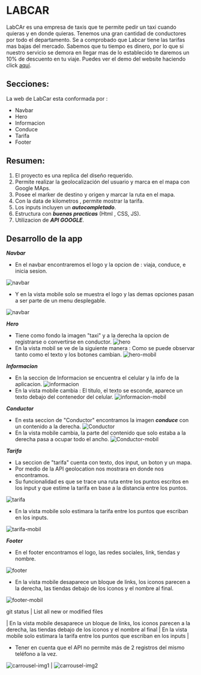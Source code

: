 # LABCAR

LabCAr es una empresa de taxis que te permite pedir un taxi cuando quieras y en donde quieras. Tenemos una gran cantidad de conductores por todo el departamento. Se a comprobado que Labcar tiene las tarifas mas bajas del mercado.
Sabemos que tu tiempo es dinero, por lo que si nuestro servicio se demora en llegar mas de lo establecido te daremos un 10% de descuento en tu viaje. Puedes ver el demo del website haciendo click [aquí](https://laboratoriasprint05.herokuapp.com/).

## Secciones:
La web de LabCar esta conformada por :
* Navbar
* Hero
* Informacion
* Conduce
* Tarifa
* Footer

## Resumen:
1. El proyecto es una replica del diseño requerido.
2. Permite realizar la geolocalización del usuario y marca en el mapa con Google MAps.
3. Posee el marker de destino y origen y marcar la ruta en el mapa.
4. Con la data de kilometros , permite mostrar la tarifa.
5. Los inputs incluyen un ***autocompletado***.
6. Estructura con ***buenas practicas*** (Html , CSS, JS).
7. Utilizacion de ***API GOOGLE***.

## Desarrollo de la app

__***Navbar***__

- En el navbar encontraremos el logo y la opcion de : viaja, conduce, e inicia sesion.

![navbar](https://lh3.googleusercontent.com/7CJrwNvoaKJUEoriB9TyjQkEW22mAcseyELIeVSE-NnewDrpDoYeET-iuLOubPyw1gpqHxYAL9QxadfR69fgjQElmHN-HeCeDE0YUYeghzPJYI9AdHt_4pK0rNv8OTZMiHxtjArws-4)
- Y en la vista mobile solo se muestra el logo y las demas opciones pasan a ser parte de un menu desplegable.

![navbar](https://lh5.googleusercontent.com/oBtXyFQfu4pJ2nKXSiC5duzllNdoFPcQMEdkPixFQJeG9mZIfaslH459YUK_1kBA7NUoexJ-yHEPeAXv9CL4-_PHx062OKU-GZGcDQgGSGJLArEtKQ56_W-HYpQug5wSAV7K8BfZrC4)

__***Hero***__
- Tiene como fondo la imagen "taxi" y a la derecha la opcion de registrarse o convertirse en conductor.
![hero](https://lh3.googleusercontent.com/eIRzfce1wiwtX3vfJ2wY873wsn1SZ1BONcXEyuC3qFuc3n2ER9OcLsFqiRhpbKMwbq8Vcsj_7U_Jj1wQQ71JU3qk_ChTHFmcrnG9qQ21d6uoGCdh3flJU-OUJB07Oia6vI_oAegJdpQ)
- En la vista mobil se ve de la siguiente manera : Como se puede observar tanto como el texto y los botones cambian.
![hero-mobil](https://lh4.googleusercontent.com/bhoZ2NlQUswFwvFbOgCpMmhqLToN8bdTvtLyjnEi8kstfzEjTpFpLXT_QRErx-uT4vhoKNO3tHJ12OdZ0BDstsmFu8Em9UMjaeFBYJYjmnCeufIU-fyQ1PZ-UgHilFgNIg1wrWky7oc)

__***Informacion***__
- En la seccion de Informacion se encuentra el celular y la info de la aplicacion.
![informacion](https://lh4.googleusercontent.com/Ys_9M2aI2DAk1O_DQqKKxQDBWJ65xWnkR-M1djfFnx9N4n1nxJOrWr9qNUvUZMPxBzwpY7J7y5KTumxwemlFKeey7bTrf02JFdDiEwd7e3uhs6PmxnmB6hB5s5r-y0ZMQb-8eovg-TY)
- En la vista mobile cambia : El titulo, el texto se esconde, aparece un texto debajo del contenedor del celular.
![informacion-mobil](https://lh6.googleusercontent.com/1xICr_WaE4Xfy3eyP9Zur345-VkYzj0koJFfiDl66JGF6WiAC07NuOAK4mAWMo2TQaPLW56CWjMhY9dIy43rhkki47XlsFSm-YbMREpJHDRUumKHHVa6r_TcDqaMox9W-XStoRRWnY4)

__***Conductor***__
- En esta seccion de "Conductor" encontramos la imagen ***conduce*** con un contenido a la derecha.
![Conductor](https://lh6.googleusercontent.com/HdewahvgVBbttwGbUsL45H6HC5lx7yUOsAviQ5CZTjpOIDoJcucmwFOOD4YhcQhRpYKf3om5r08ME9liJGOCU9YkFxgpJYMBMXMLq_WYHG6PgClSZDgPVJxvMLkC8WoYbOt3_Vx72YI)
- En la vista mobile cambia, la parte del contenido que solo estaba a la derecha pasa a ocupar todo el ancho.
![Conductor-mobil](https://lh3.googleusercontent.com/3jkMqtH11I2bFK1o9rJhrZ6-zGrgrINIZrNhbxUYzRzFUpacIIVDIIh2uNrco20Z8e4-FrgZnRCt7A6xszsYyqJfF4XQ8dKJ5RGCY6XPu3lpufuanwz_fQYKQOARH9Wm1_A433u0D2A)

__***Tarifa***__
- La seccion de "tarifa" cuenta con texto, dos input, un boton y un mapa.
- Por medio de la API geolocation nos mostrara en donde nos encontramos.
- Su funcionalidad es que se trace una ruta entre los puntos escritos en los input y que estime la tarifa en base a la distancia entre los puntos.

![tarifa](https://lh3.googleusercontent.com/Y30EqIqw54kGHN32m21REOxpz5WM_AbhGu7XvfTdw1bVPni0nSH_M-E7Af15LAVs4xJzZHbktDqeRAQp4mvwW4iG6ojMrQbxTvEuw1J9mNR-7BDfN3X22p_FMROMu9vUUlgBXHFf_dc)
- En la vista mobile solo estimara la tarifa entre los puntos que escriban en los inputs.

![tarifa-mobil](https://lh4.googleusercontent.com/mzF88VW5ktT6xhNt2hCxKJxrPBUI9SZAFvDxx5zafIbmLwVBGGp0HSS2EkF5vxSYc8XqH1u2lXT51BX8Dnb_Ci8-zr4w76vFIAPL24IiV2PwB9QQmxrhet2RCweDlpO2qsj5-dCdbl8)

__***Footer***__
- En el footer encontramos el logo, las redes sociales, link, tiendas y nombre.

![footer](https://lh6.googleusercontent.com/HoK8e-eVZnAZmMJJkgrSbiURZ5wZloGLZ4Hps8h-NPB4MuF639mtkGOwGddxrjYWsW4n8q4lTMRwL2NSqyDQSYQrPoFrxU_qIRH7EGiTnpq6e8KKOg-8_JNmLrZd736x1sIMvJlpITY)
- En la vista mobile desaparece un bloque de links, los iconos parecen a la derecha, las tiendas debajo de los iconos y el nombre al final.

![footer-mobil](https://lh5.googleusercontent.com/q0qqN5RHtGuqCEdEWUhD3S_fgk3jARsXnQ1R2rusv7s_lZdh2rRJq1M0u1zrSqP7WiVyISYory_xaa0s6j7k2IMGmqZ_b8LfY_cA-5UzpQ6Mhvs9JZ_GOYjepSckX9dUp9h1cmO923Y)

 git status | List all new or modified files

| En la vista mobile desaparece un bloque de links, los iconos parecen a la derecha, las tiendas debajo de los iconos y el nombre al final | En la vista mobile solo estimara la tarifa entre los puntos que escriban en los inputs |

- Tener en cuenta que el API no permite más de 2 registros del mismo teléfono a la vez.

![carrousel-img1](https://lh4.googleusercontent.com/mzF88VW5ktT6xhNt2hCxKJxrPBUI9SZAFvDxx5zafIbmLwVBGGp0HSS2EkF5vxSYc8XqH1u2lXT51BX8Dnb_Ci8-zr4w76vFIAPL24IiV2PwB9QQmxrhet2RCweDlpO2qsj5-dCdbl8) |
![carrousel-img2](https://lh5.googleusercontent.com/q0qqN5RHtGuqCEdEWUhD3S_fgk3jARsXnQ1R2rusv7s_lZdh2rRJq1M0u1zrSqP7WiVyISYory_xaa0s6j7k2IMGmqZ_b8LfY_cA-5UzpQ6Mhvs9JZ_GOYjepSckX9dUp9h1cmO923Y)
